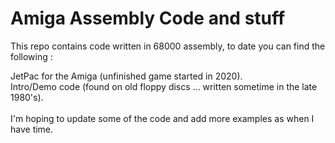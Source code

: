 # Amiga Assembly Code and stuff

This repo contains code written in 68000 assembly, to date you can find the following :

JetPac for the Amiga (unfinished game started in 2020).
<br>
Intro/Demo code (found on old floppy discs ... written sometime in the late 1980's).
<br>
<br>
I'm hoping to update some of the code and add more examples as when I have time.
